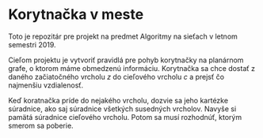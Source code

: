 # Korytnačka v meste

Toto je repozitár pre projekt na predmet Algoritmy na sieťach v letnom semestri 2019.

Cieľom projektu je vytvoriť pravidlá pre pohyb korytnačky na planárnom grafe, o ktorom máme obmedzenú informáciu. Korytnačka sa chce dostať z daného začiatočného vrcholu $z$ do cieľového vrcholu $c$ a prejsť čo najmenšiu vzdialenosť.

Keď koratnačka príde do nejakého vrcholu, dozvie sa jeho kartézke súradnice, ako saj súradnice všetkých susedných vrcholov. Navyše si pamätá súradnice cieľového vrcholu. Potom sa musí rozhodnúť, ktorým smerom sa poberie.
